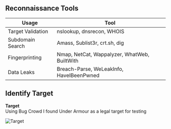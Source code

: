 **Reconnaissance Tools**
---
|Usage |Tool |
|-|-|
|Target Validation|nslookup, dnsrecon, WHOIS|
|Subdomain Search|Amass, Sublist3r, crt.sh, dig|
|Fingerprinting|Nmap, NetCat, Wappalyzer, WhatWeb, BuiltWith|
|Data Leaks|Breach-Parse, WeLeakInfo, HaveIBeenPwned|

**Identify Target**
--
**Target**  
Using Bug Crowd I found Under Armour as a legal target for testing

![Target](https://user-images.githubusercontent.com/66635295/167031707-f6a390da-10a4-429a-825d-9ab317444e47.png)
